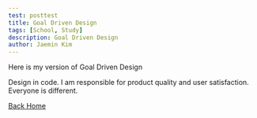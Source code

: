 ```yaml
---
test: posttest
title: Goal Driven Design
tags: [School, Study]
description: Goal Driven Design
author: Jaemin Kim
--- 
```


Here is my version of Goal Driven Design

Design in code.
I am responsible for product quality and user satisfaction.
Everyone is different.

[Back Home](https://jaemnkm.github.io/jekyll-now/)